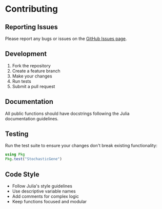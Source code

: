 # Contributing

## Reporting Issues

Please report any bugs or issues on the [GitHub Issues page](https://github.com/nih-niddk-mbs/StochasticGene.jl/issues).

## Development

1. Fork the repository
2. Create a feature branch
3. Make your changes
4. Run tests
5. Submit a pull request

## Documentation

All public functions should have docstrings following the Julia documentation guidelines.

## Testing

Run the test suite to ensure your changes don't break existing functionality:

```julia
using Pkg
Pkg.test("StochasticGene")
```

## Code Style

- Follow Julia's style guidelines
- Use descriptive variable names
- Add comments for complex logic
- Keep functions focused and modular
